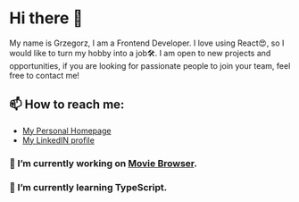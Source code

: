 # Hi there 👋

My name is Grzegorz, I am a Frontend Developer. I love using React😍, so I would like to turn my hobby into a job🛠️. I am open to new projects and opportunities, if you are looking for passionate people to join your team, feel free to contact me!

## 📫 How to reach me:
- [My Personal Homepage](https://grzegorzjendernal.github.io/personal-homepage/)
-  [My LinkedIN profile](https://www.linkedin.com/in/grzegorzjendernal/)

### 🔭 I’m currently working on [Movie Browser](https://github.com/KaniewskiSoftware/movie-browser).

### 🌱 I’m currently learning TypeScript.
<!--
**GrzegorzJendernal/GrzegorzJendernal** is a ✨ _special_ ✨ repository because its `README.md` (this file) appears on your GitHub profile.

Here are some ideas to get you started:

- 🔭 I’m currently working on ...
- 🌱 I’m currently learning ...
- 👯 I’m looking to collaborate on ...
- 🤔 I’m looking for help with ...
- 💬 Ask me about ...
- 📫 How to reach me: ...
- 😄 Pronouns: ...
- ⚡ Fun fact: ...
-->
